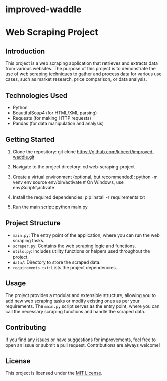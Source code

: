 ﻿# improved-waddle
# Web Scraping Project

## Introduction
This project is a web scraping application that retrieves and extracts data from various websites. The purpose of this project is to demonstrate the use of web scraping techniques to gather and process data for various use cases, such as market research, price comparison, or data analysis.

## Technologies Used
- Python
- BeautifulSoup4 (for HTML/XML parsing)
- Requests (for making HTTP requests)
- Pandas (for data manipulation and analysis)

## Getting Started
1. Clone the repository:
git clone https://github.com/kibeert/improved-waddle.git

2. Navigate to the project directory:
cd web-scraping-project


3. Create a virtual environment (optional, but recommended):
python -m venv env
source env/bin/activate  # On Windows, use env\Scripts\activate


4. Install the required dependencies:
pip install -r requirements.txt


5. Run the main script:
   python main.py


## Project Structure
- `main.py`: The entry point of the application, where you can run the web scraping tasks.
- `scraper.py`: Contains the web scraping logic and functions.
- `utils.py`: Includes utility functions or helpers used throughout the project.
- `data/`: Directory to store the scraped data.
- `requirements.txt`: Lists the project dependencies.

## Usage
The project provides a modular and extensible structure, allowing you to add new web scraping tasks or modify existing ones as per your requirements. The `main.py` script serves as the entry point, where you can call the necessary scraping functions and handle the scraped data.

## Contributing
If you find any issues or have suggestions for improvements, feel free to open an issue or submit a pull request. Contributions are always welcome!

## License
This project is licensed under the [MIT License](LICENSE).




